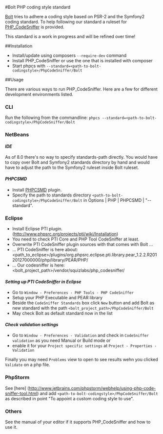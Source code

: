 #Bolt PHP coding style standard

[Bolt](https://github.com/bolt) tries to adhere a coding style based on PSR-2 and the Symfony2 coding standard.
To help following our standard a ruleset for [PHP_CodeSniffer](http://pear.php.net/package/PHP_CodeSniffer) is provided.

This standard is a work in progress and will be refined over time!


##Installation

- Install/update using composers `--require-dev` command
- Install PHP_CodeSniffer or use the one that is installed with composer
- Start phpcs with `--standard=<path-to-bolt-codingstyle>/PhpCodeSniffer/Bolt`


##Usage

There are various ways to run PHP_CodeSniffer. Here are a few for different development environments listed.

### CLI

Run the following from the commandline:
`phpcs --standard=<path-to-bolt-codingstyle>/PhpCodeSniffer/Bolt`

### NetBeans

#### _IDE_

As of 8.0 there's no way to specify standards-path directly. You would have to copy over Bolt and Symfony2 standards
directory by hand and would have to adjust the path to the Symfony2 ruleset inside Bolt ruleset.

#### _PHPCSMD_

* Install [PHPCSMD](http://plugins.netbeans.org/plugin/42434/phpcsmd) plugin.
* Specify the path to standards directory `<path-to-bolt-codingstyle>/PhpCodeSniffer/Bolt` in
  Options | PHP | PHPCSMD | "--standard".

### Eclipse

* Install Eclipse PTI plugin. (http://www.phpsrc.org/projects/pti/wiki/Installation)
* You need to check PTI Core and PHP Tool CodeSniffer at least.
* Overwrite PTI CodeSniffer plugin sources with that comes with Bolt …
* … PTI CodeSniffer is here about:
  <path_to_eclipse>/plugins/org.phpsrc.eclipse.pti.library.pear_1.2.2.R20120127000000/php/library/PEAR/PHP/
* … Our codesniffer is here: <bolt_project_path>/vendor/squizlabs/php_codesniffer/

#### _Setting up PTI CodeSniffer in Eclipse_

* Go to `Window - Preferences - PHP Tools - PHP CodeSniffer`
* Setup your PHP Executable and PEAR library
* Beside the `CodeSniffer Standards` box click `New` button and add Bolt as new standard with the
  path `<bolt_project_path>/PhpCodeSniffer/Bolt`
* May check Bolt as default standard now in the list

#### _Check validation settings_

* Go to `Window - Preferences - Validation` and check in `CodeSniffer validation` as you need Manual or Build mode or
* enable it for your `Project specific settings` at `Project - Properties - Validation`

Finally you may need `Problems` view to open to see results wehn you clicked `Validate` on a php file.

### PhpStorm

See [here] (http://www.jetbrains.com/phpstorm/webhelp/using-php-code-sniffer-tool.html) and add
`<path-to-bolt-codingstyle>/PhpCodeSniffer/Bolt` as described in point "To appoint a custom coding style to use".

### Others

See the manual of your editor if it supports PHP_CodeSniffer and how to use it.
